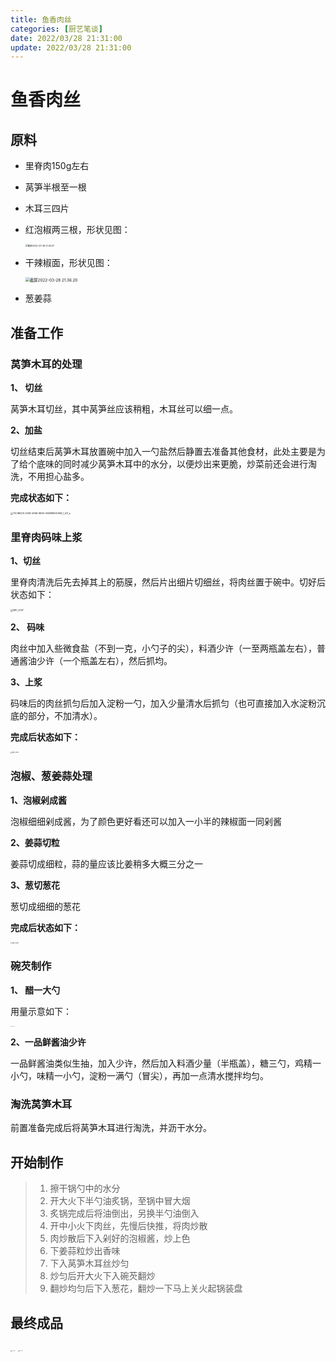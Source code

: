```yaml
---
title: 鱼香肉丝
categories: [厨艺笔谈]
date: 2022/03/28 21:31:00
update: 2022/03/28 21:31:00
---
```




# 鱼香肉丝



## 原料

- 里脊肉150g左右

- 莴笋半根至一根

- 木耳三四片

- 红泡椒两三根，形状见图：

  <img src="https://alfred-img.oss-cn-chengdu.aliyuncs.com/img/20220328213443.png" alt="截屏2022-03-28 21.34.37" style="zoom: 25%;" />

- 干辣椒面，形状见图：

  <img src="https://alfred-img.oss-cn-chengdu.aliyuncs.com/img/20220328213624.png" alt="截屏2022-03-28 21.36.20" style="zoom:45%;" />

- 葱姜蒜



## 准备工作

### 莴笋木耳的处理

**1、 切丝**

莴笋木耳切丝，其中莴笋丝应该稍粗，木耳丝可以细一点。

**2、加盐**

切丝结束后莴笋木耳放置碗中加入一勺盐然后静置去准备其他食材，此处主要是为了给个底味的同时减少莴笋木耳中的水分，以便炒出来更脆，炒菜前还会进行淘洗，不用担心盐多。

**完成状态如下：**

<img src="https://alfred-img.oss-cn-chengdu.aliyuncs.com/img/20220328220207.jpeg" alt="72C9B4C6-2A58-4AEB-9DDA-5A588BECE95B_1_201_a" style="zoom:25%;" />

### 里脊肉码味上浆

**1、切丝**

里脊肉清洗后先去掉其上的筋膜，然后片出细片切细丝，将肉丝置于碗中。切好后状态如下：

<img src="https://alfred-img.oss-cn-chengdu.aliyuncs.com/img/20220328215821.jpeg" alt="IMG_2007" style="zoom: 25%;" />

**2、 码味**

肉丝中加入些微食盐（不到一克，小勺子的尖），料酒少许（一至两瓶盖左右），普通酱油少许（一个瓶盖左右），然后抓均。

**3、上浆**

码味后的肉丝抓匀后加入淀粉一勺，加入少量清水后抓匀（也可直接加入水淀粉沉底的部分，不加清水）。

**完成后状态如下：**

<img src="https://alfred-img.oss-cn-chengdu.aliyuncs.com/img/20220328220332.jpeg" alt="IMG_2008" style="zoom:15%;" />



### 泡椒、葱姜蒜处理

**1、泡椒剁成酱**

泡椒细细剁成酱，为了颜色更好看还可以加入一小半的辣椒面一同剁酱

**2、姜蒜切粒**

姜蒜切成细粒，蒜的量应该比姜稍多大概三分之一

**3、葱切葱花**

葱切成细细的葱花

**完成后状态如下：**

<img src="https://alfred-img.oss-cn-chengdu.aliyuncs.com/img/20220328220917.jpeg" alt="IMG_2006" style="zoom:15%;" />



### 碗芡制作

**1、 醋一大勺**

用量示意如下：

<img src="https://alfred-img.oss-cn-chengdu.aliyuncs.com/img/20220328221423.jpeg" alt="IMG_2009" style="zoom:8%;" />

**2、一品鲜酱油少许**

一品鲜酱油类似生抽，加入少许，然后加入料酒少量（半瓶盖），糖三勺，鸡精一小勺，味精一小勺，淀粉一满勺（冒尖），再加一点清水搅拌均匀。



### 淘洗莴笋木耳

前置准备完成后将莴笋木耳进行淘洗，并沥干水分。



## 开始制作

>1. 擦干锅勺中的水分
>2. 开大火下半勺油炙锅，至锅中冒大烟
>3. 炙锅完成后将油倒出，另换半勺油倒入
>4. 开中小火下肉丝，先慢后快推，将肉炒散
>5. 肉炒散后下入剁好的泡椒酱，炒上色
>6. 下姜蒜粒炒出香味
>7. 下入莴笋木耳丝炒匀
>8. 炒匀后开大火下入碗芡翻炒
>9. 翻炒均匀后下入葱花，翻炒一下马上关火起锅装盘



## 最终成品

<img src="https://alfred-img.oss-cn-chengdu.aliyuncs.com/img/20220328224439.jpeg" alt="IMG_2012" style="zoom:10%;" />

<img src="https://alfred-img.oss-cn-chengdu.aliyuncs.com/img/20220328224224.jpeg" alt="IMG_2013" style="zoom:10%;" />

